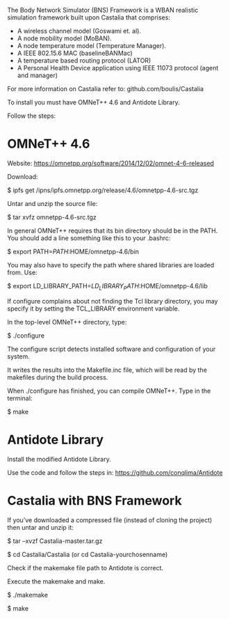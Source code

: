 The Body Network Simulator (BNS) Framework is a WBAN realistic simulation framework built upon Castalia that comprises:
- A wireless channel model (Goswami et. al).
- A node mobility model (MoBAN).
- A node temperature model (Temperature Manager).
- A IEEE 802.15.6 MAC (baselineBANMac)
- A temperature based routing protocol (LATOR)
- A Personal Health Device application using IEEE 11073 protocol (agent and manager)

For more information on Castalia refer to: github.com/boulis/Castalia

To install you must have OMNeT++ 4.6 and Antidote Library.

Follow the steps:


# OMNeT++ 4.6

Website: https://omnetpp.org/software/2014/12/02/omnet-4-6-released

Download:

$ ipfs get /ipns/ipfs.omnetpp.org/release/4.6/omnetpp-4.6-src.tgz

Untar and unzip the source file:

$ tar xvfz omnetpp-4.6-src.tgz

In general OMNeT++ requires that its bin directory should be in the PATH. You should add a line something like this to your .bashrc:

$ export PATH=$PATH:$HOME/omnetpp-4.6/bin

You may also have to specify the path where shared libraries are loaded from. Use:

$ export LD_LIBRARY_PATH=$LD_LIBRARY_PATH:$HOME/omnetpp-4.6/lib

If configure complains about not finding the Tcl library directory, you may specify it by setting the TCL_LIBRARY environment variable.

In the top-level OMNeT++ directory, type:

$ ./configure

The configure script detects installed software and configuration of your system.

It writes the results into the Makefile.inc file, which will be read by the makefiles during the build process.

When ./configure has finished, you can compile OMNeT++. Type in the terminal:

$ make


# Antidote Library

Install the modified Antidote Library.

Use the code and follow the steps in: https://github.com/conqlima/Antidote

# Castalia with BNS Framework

If you’ve downloaded a compressed file (instead of cloning the project) then untar and unzip it:

$ tar –xvzf Castalia-master.tar.gz

$ cd Castalia/Castalia  (or cd Castalia-yourchosenname)

Check if the makemake file path to Antidote is correct.

Execute the makemake and make.

$ ./makemake

$ make





